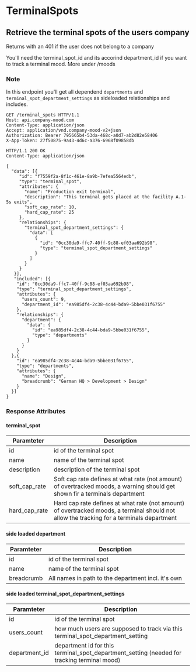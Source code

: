 # TerminalSpots

## Retrieve the terminal spots of the users company
Returns with an 401 if the user does not belong to a company

You'll need the terminal_spot_id and its accorind department_id if you
want to track a terminal mood. More under /moods

### Note
In this endpoint you'll get all dependend `departments` and `terminal_spot_department_settings` as sideloaded relationships and includes.

```http
GET /terminal_spots HTTP/1.1
Host: api.company-mood.com
Content-Type: application/json
Accept: application/vnd.company-mood-v2+json
Authorization: Bearer 795665b4-53da-468c-a0d7-ab2d82e58406
X-App-Token: 27f50875-9a43-4d6c-a376-6968f09858db
```

```http
HTTP/1.1 200 OK
Content-Type: application/json

{
  "data": [{
     "id": "f7559f2a-8f1c-461e-8a9b-7efea5564edb",
     "type": "terminal_spot",
     "attributes": {
       "name": "Production exit terminal",
       "description": "This terminal gets placed at the facility A.1-5s exits",
       "soft_cap_rate": 10,
       "hard_cap_rate": 25
     },
     "relationships": {
       "terminal_spot_department_settings": {
         "data": [
           {
             "id": "0cc30da9-ffc7-40ff-9c88-ef03aa692b98",
             "type": "terminal_spot_department_settings"
           }
         ]
       }
     }
   }],
   "included": [{
    "id": "0cc30da9-ffc7-40ff-9c88-ef03aa692b98",
    "type": "terminal_spot_department_settings",
    "attributes": {
      "users_count": 9,
      "department_id": "ea985df4-2c38-4c44-bda9-5bbe031f6755"
    },
    "relationships": {
      "department": {
        "data": {
          "id": "ea985df4-2c38-4c44-bda9-5bbe031f6755",
          "type": "departments"
        }
      }
    }
  },{
    "id": "ea985df4-2c38-4c44-bda9-5bbe031f6755",
    "type": "departments",
    "attributes": {
      "name": "Design",
      "breadcrumb": "German HQ > Development > Design"
    }
  }]
}
```

### Response Attributes

#### terminal_spot

Paramteter    | Description
--------------|------------
id            | id of the terminal spot
name          | name of the terminal spot
description   | description of the terminal spot
soft_cap_rate | Soft cap rate defines at what rate (not amount) of overtracked moods, a warning should get shown fir a terminals department
hard_cap_rate | Hard cap rate defines at what rate (not amount) of overtracked moods, a terminal should not allow the tracking for a terminals department

#### side loaded department

Paramteter | Description
-----------|------------
id         | id of the terminal spot
name       | name of the terminal spot
breadcrumb | All names in path to the department incl. it's own

#### side loaded terminal_spot_department_settings

Paramteter    | Description
--------------|------------
id            | id of the terminal spot
users_count   | how much users are supposed to track via this terminal_spot_department_setting
department_id | department id for this terminal_spot_department_setting (needed for tracking terminal mood)
